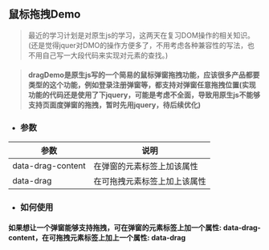 ## 鼠标拖拽Demo

> 最近的学习计划是对原生js的学习，这两天在复习DOM操作的相关知识。(还是觉得jquer对DMO的操作方便多了，不用考虑各种兼容性的写法，也不用自己写一大段代码来实现对元素的查找。)

>#### dragDemo是原生js写的一个简易的鼠标弹窗拖拽功能，应该很多产品都要类型的这个功能，例如登录注册弹窗等，都支持对弹窗任意拖拽位置(实现功能的代码还是使用了下jquery，可能是考虑不全面，导致用原生js不能够支持页面度弹窗的拖拽，暂时先用jquery，待后续优化)

* ### 参数  

|参数|说明|
|----|----|
|data-drag-content|在弹窗的元素标签上加该属性|
|data-drag|在可拖拽元素标签上加上该属性

* ### 如何使用  

#### 如果想让一个弹窗能够支持拖拽，可在弹窗的元素标签上加一个属性: data-drag-content，在可拖拽元素标签上加上一个属性: data-drag
